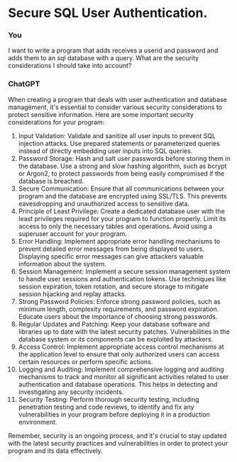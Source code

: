# Secure SQL User Authentication.

### You
I want to write a program that adds receives a userid and password and adds them to an sql database with a query. What are the security considerations I should take into account?

### ChatGPT
When creating a program that deals with user authentication and database management, it's essential to consider various security considerations to protect sensitive information. Here are some important security considerations for your program:

1. Input Validation: Validate and sanitize all user inputs to prevent SQL injection attacks. Use prepared statements or parameterized queries instead of directly embedding user inputs into SQL queries.
2. Password Storage: Hash and salt user passwords before storing them in the database. Use a strong and slow hashing algorithm, such as bcrypt or Argon2, to protect passwords from being easily compromised if the database is breached.
3. Secure Communication: Ensure that all communications between your program and the database are encrypted using SSL/TLS. This prevents eavesdropping and unauthorized access to sensitive data.
4. Principle of Least Privilege: Create a dedicated database user with the least privileges required for your program to function properly. Limit its access to only the necessary tables and operations. Avoid using a superuser account for your program.
5. Error Handling: Implement appropriate error handling mechanisms to prevent detailed error messages from being displayed to users. Displaying specific error messages can give attackers valuable information about the system.
6. Session Management: Implement a secure session management system to handle user sessions and authentication tokens. Use techniques like session expiration, token rotation, and secure storage to mitigate session hijacking and replay attacks.
7. Strong Password Policies: Enforce strong password policies, such as minimum length, complexity requirements, and password expiration. Educate users about the importance of choosing strong passwords.
8. Regular Updates and Patching: Keep your database software and libraries up to date with the latest security patches. Vulnerabilities in the database system or its components can be exploited by attackers.
9. Access Control: Implement appropriate access control mechanisms at the application level to ensure that only authorized users can access certain resources or perform specific actions.
10. Logging and Auditing: Implement comprehensive logging and auditing mechanisms to track and monitor all significant activities related to user authentication and database operations. This helps in detecting and investigating any security incidents.
11. Security Testing: Perform thorough security testing, including penetration testing and code reviews, to identify and fix any vulnerabilities in your program before deploying it in a production environment.

Remember, security is an ongoing process, and it's crucial to stay updated with the latest security practices and vulnerabilities in order to protect your program and its data effectively.

